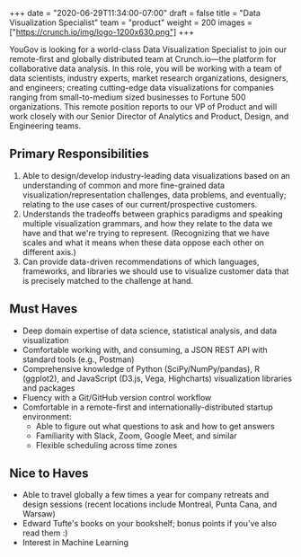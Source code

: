 +++
date = "2020-06-29T11:34:00-07:00"
draft = false
title = "Data Visualization Specialist"
team = "product"
weight = 200
images = ["https://crunch.io/img/logo-1200x630.png"]
+++

YouGov is looking for a world-class Data Visualization Specialist to join our remote-first and globally distributed team at Crunch.io—the platform for collaborative data analysis. In this role, you will be working with a team of data scientists, industry experts, market research organizations, designers, and engineers; creating cutting-edge data visualizations for companies ranging from small-to-medium sized businesses to Fortune 500 organizations. This remote position reports to our VP of Product and will work closely with our Senior Director of Analytics and Product, Design, and Engineering teams.

## Primary Responsibilities

1. Able to design/develop industry-leading data visualizations based on an understanding of common and more fine-grained data visualization/representation challenges, data problems, and eventually; relating to the use cases of our current/prospective customers.
2. Understands the tradeoffs between graphics paradigms and speaking multiple visualization grammars, and how they relate to the data we have and that we're trying to represent. (Recognizing that we have scales and what it means when these data oppose each other on different axis.)
3. Can provide data-driven recommendations of which languages, frameworks, and libraries we should use to visualize customer data that is precisely matched to the challenge at hand.

## Must Haves

- Deep domain expertise of data science, statistical analysis, and data visualization
- Comfortable working with, and consuming, a JSON REST API with standard tools (e.g., Postman)
- Comprehensive knowledge of Python (SciPy/NumPy/pandas), R (ggplot2), and JavaScript (D3.js, Vega, Highcharts) visualization libraries and packages
- Fluency with a Git/GitHub version control workflow
- Comfortable in a remote-first and internationally-distributed startup environment:
    - Able to figure out what questions to ask and how to get answers
    - Familiarity with Slack, Zoom, Google Meet, and similar
    - Flexible scheduling across time zones

## Nice to Haves

- Able to travel globally a few times a year  for company retreats and design sessions (recent locations include Montreal, Punta Cana, and Warsaw)
- Edward Tufte's books on your bookshelf; bonus points if you've also read them :)
- Interest in Machine Learning